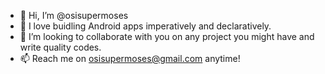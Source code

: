 - 👋 Hi, I’m @osisupermoses
- 👀 I love buidling Android apps imperatively and declaratively.
- 💞️ I’m looking to collaborate with you on any project you might have and write quality codes.
- 📫 Reach me on osisupermoses@gmail.com anytime!

<!---
osisupermoses/osisupermoses is a ✨ special ✨ repository because its `README.md` (this file) appears on your GitHub profile.
You can click the Preview link to take a look at your changes.
--->
